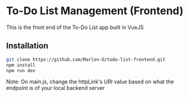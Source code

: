 
# To-Do List Management (Frontend)

This is the front end of the To-Do List app built in VueJS



## Installation

```bash
git clone https://github.com/Marlon-O/todo-list-frontend.git
npm install
npm run dev
```

Note: On main.js, change the httpLink's URI value based on what the endpoint is of your local backend server

